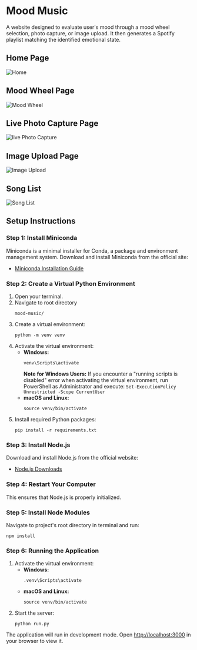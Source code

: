 
# Mood Music
A website designed to evaluate user's mood through a mood wheel selection, photo capture, or image upload. It then generates a Spotify playlist matching the identified emotional state.

## Home Page
![Home](https://github.com/gabriellecannella/mood-music/assets/61055337/9d4b2fc9-52c4-48bd-8833-1ce8de5afcb1)
## Mood Wheel Page
![Mood Wheel](https://github.com/gabriellecannella/mood-music/assets/61055337/12014ed4-af02-4c2d-bc52-e6acbc04c75f)
## Live Photo Capture Page
![live Photo Capture](https://github.com/gabriellecannella/mood-music/assets/61055337/24ce0e99-aef7-48a4-883f-a6d828fd45b6)
## Image Upload Page
![Image Upload](https://github.com/gabriellecannella/mood-music/assets/61055337/d837d0e5-6dd4-4053-9dde-92c26b95350c)
## Song List
![Song List](https://github.com/gabriellecannella/mood-music/assets/61055337/9b4b30fd-acb1-4c9b-b3e0-dd2fdab08465)

## Setup Instructions

### Step 1: Install Miniconda
Miniconda is a minimal installer for Conda, a package and environment management system. Download and install Miniconda from the official site:

- [Miniconda Installation Guide](https://docs.conda.io/projects/miniconda/en/latest/)

### Step 2: Create a Virtual Python Environment

1. Open your terminal.
2. Navigate to root directory
   ```
   mood-music/
   ```
3. Create a virtual environment:
   ```
   python -m venv venv
   ```
4. Activate the virtual environment:
   - **Windows:**
     ```
     venv\Scripts\activate
     ```
        **Note for Windows Users:** If you encounter a "running scripts is disabled" error when activating the virtual environment, run PowerShell as Administrator and execute:
           ```
           Set-ExecutionPolicy Unrestricted -Scope CurrentUser
           ```
   - **macOS and Linux:**
     ```
     source venv/bin/activate
     ```
5. Install required Python packages:
   ```
   pip install -r requirements.txt
   ```

### Step 3: Install Node.js
Download and install Node.js from the official website:

- [Node.js Downloads](https://nodejs.org/en/download/)

### Step 4: Restart Your Computer
This ensures that Node.js is properly initialized.

### Step 5: Install Node Modules
Navigate to project's root directory in terminal and run:
```
npm install
```

### Step 6: Running the Application

1. Activate the virtual environment:
   - **Windows:**
     ```
     .venv\Scripts\activate
     ```
   - **macOS and Linux:**
     ```
     source venv/bin/activate
     ```
2. Start the server:
   ```
   python run.py
   ```

The application will run in development mode. Open [http://localhost:3000](http://localhost:3000) in your browser to view it.
